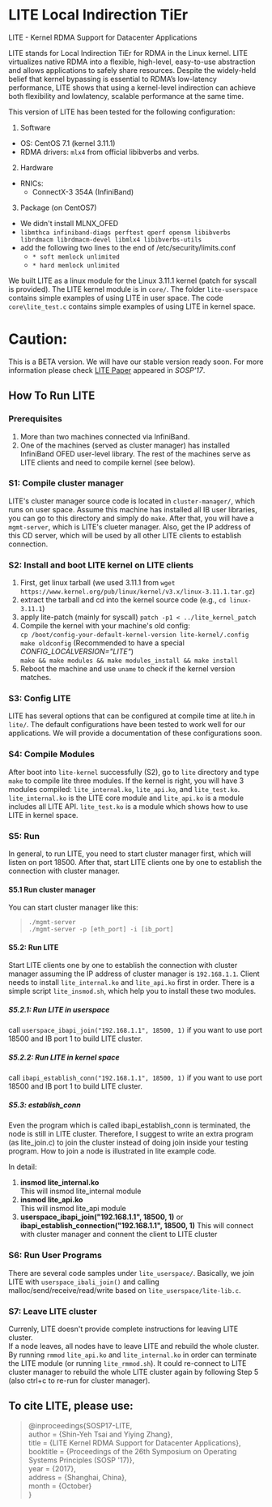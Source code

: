 LITE Local Indirection TiEr
====

LITE - Kernel RDMA Support for Datacenter Applications

LITE stands for Local Indirection TiEr for RDMA in the Linux kernel.
LITE virtualizes native RDMA into a flexible, high-level, easy-to-use abstraction and allows applications to safely share resources.
Despite the widely-held belief that kernel bypassing is essential to RDMA’s low-latency performance, LITE shows that using a kernel-level indirection can achieve both flexibility and lowlatency, scalable performance at the same time.

This version of LITE has been tested for the following configuration:

1. Software
  * OS: CentOS 7.1 (kernel 3.11.1)
  * RDMA drivers: `mlx4` from official libibverbs and verbs.
2. Hardware
  * RNICs:
    * ConnectX-3 354A (InfiniBand)
3. Package (on CentOS7)
  * We didn't install MLNX_OFED
  * `libmthca infiniband-diags perftest qperf opensm libibverbs librdmacm librdmacm-devel libmlx4 libibverbs-utils`
  * add the following two lines to the end of /etc/security/limits.conf
    * `* soft memlock unlimited`
    * `* hard memlock unlimited`

We built LITE as a linux module for the Linux 3.11.1 kernel (patch for syscall is provided).
The LITE kernel module is in `core/`. 
The folder `lite-userspace` contains simple examples of using LITE in user space.
The code `core\lite_test.c` contains simple examples of using LITE in kernel space.

# Caution:
This is a BETA version. We will have our stable version ready soon.
For more information please check [LITE Paper](https://dl.acm.org/citation.cfm?id=3132762) appeared in *SOSP'17*.

## How To Run LITE

### Prerequisites
1. More than two machines connected via InfiniBand.
2. One of the machines (served as cluster manager) has installed InfiniBand OFED user-level library. The rest of the machines serve as LITE clients and need to compile kernel (see below).

### S1: Compile cluster manager
LITE's cluster manager source code is located in `cluster-manager/`, which runs on user space. Assume this machine has installed all IB user libraries, you can go to this directory and simply do `make`. After that, you will have a `mgmt-server`, which is LITE's clueter manager. Also, get the IP address of this CD server, which will be used by all other LITE clients to establish connection.

### S2: Install and boot LITE kernel on LITE clients
1. First, get linux tarball (we used 3.11.1 from `wget https://www.kernel.org/pub/linux/kernel/v3.x/linux-3.11.1.tar.gz`)
2. extract the tarball and cd into the kernel source code (e.g., `cd linux-3.11.1`)
3. apply lite-patch (mainly for syscall) `patch -p1 < ../lite_kernel_patch`
4. Compile the kernel with your machine's old config:                                                        
`cp /boot/config-your-default-kernel-version lite-kernel/.config`  
`make oldconfig` (Recommended to have a special _CONFIG_LOCALVERSION="LITE"_)  
`make && make modules && make modules_install && make install`
5. Reboot the machine and use `uname` to check if the kernel version matches.
<!--
patch is generated by `diff -uNr linux-3.11.1 lite-kernel > lite_kernel_patch`
-->
### S3: Config LITE

LITE has several options that can be configured at compile time at lite.h in `lite/`. The default configurations have been tested to work well for our applications. We will provide a documentation of these configurations soon.

### S4: Compile Modules
After boot into `lite-kernel` successfully (S2), go to `lite` directory and type `make` to compile lite three modules. If the kernel is right, you will have 3 modules compiled: `lite_internal.ko`, `lite_api.ko`, and `lite_test.ko`. `lite_internal.ko` is the LITE core module and `lite_api.ko` is a module includes all LITE API. `lite_test.ko` is a module which shows how to use LITE in kernel space.

### S5: Run
In general, to run LITE, you need to start cluster manager first, which will listen on port 18500. After that, start LITE clients one by one to establish the connection with cluster manager.

#### S5.1 Run cluster manager
You can start cluster manager like this:  
> `./mgmt-server`  
> `./mgmt-server -p [eth_port] -i [ib_port]`  

#### S5.2: Run LITE
Start LITE clients one by one to establish the connection with cluster manager assuming the IP address of cluster manager is `192.168.1.1`. Client needs to install `lite_internal.ko` and `lite_api.ko` first in order. There is a simple script `lite_insmod.sh`, which help you to install these two modules.

##### S5.2.1: Run LITE in userspace
call `userspace_ibapi_join("192.168.1.1", 18500, 1)` if you want to use port 18500 and IB port 1 to build LITE cluster.

##### S5.2.2: Run LITE in kernel space
call `ibapi_establish_conn("192.168.1.1", 18500, 1)` if you want to use port 18500 and IB port 1 to build LITE cluster.

##### S5.3: establish_conn
Even the program which is called ibapi_establish_conn is terminated, the node is still in LITE cluster.
Therefore, I suggest to write an extra program (as lite_join.c) to join the cluster instead of doing join inside your testing program.
How to join a node is illustrated in lite example code.

In detail:  
1. **insmod lite_internal.ko**  
      This will insmod lite_internal module  
2. **insmod lite_api.ko**  
      This will insmod lite_api module
3. **userspace_ibapi_join("192.168.1.1", 18500, 1)**  or **ibapi_establish_connection("192.168.1.1", 18500, 1)**
      This will connect with cluster manager and connent the client to LITE cluster

### S6: Run User Programs
There are several code samples under `lite_userspace/`. Basically, we join LITE with `userspace_ibali_join()` and calling malloc/send/receive/read/write based on `lite_userspace/lite-lib.c`.

### S7: Leave LITE cluster
Currenly, LITE doesn't provide complete instructions for leaving LITE cluster.  
If a node leaves, all nodes have to leave LITE and rebuild the whole cluster. By running `rmmod` `lite_api.ko` and `lite_internal.ko` in order can terminate the LITE module (or running `lite_rmmod.sh`). 
It could re-connect to LITE cluster manager to rebuild the whole LITE cluster again by following Step 5 (also ctrl+c to re-run for cluster manager).

## To cite LITE, please use:

>\@inproceedings{SOSP17-LITE\,  
> author = {Shin-Yeh Tsai and Yiying Zhang},  
> title = {LITE Kernel RDMA Support for Datacenter Applications},  
> booktitle = {Proceedings of the 26th Symposium on Operating Systems Principles (SOSP '17)},  
> year = {2017},  
> address = {Shanghai, China},  
> month = {October}  
>}
 
